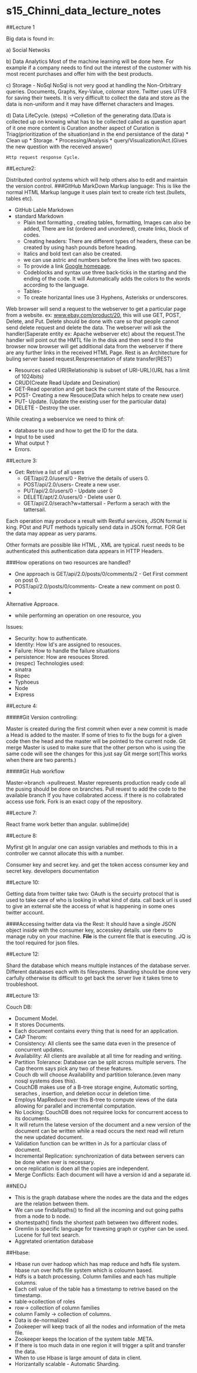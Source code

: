 # s15_Chinni_data_lecture_notes

##Lecture 1

Big data is found in:

a) Social Netwoks

b) Data Analytics
    Most of the  machine learning will be done here. For example if a company needs to find out the interest of the customer with his most recent purchases and offer him with the best products.
    
c) Storage - NoSql
     NoSql is not very good at handling the Non-Orbitrary queries. 
     Documents, Graphs, Key-Value, colomar store. 
     Twitter uses UTF8 for saving their tweets. 
     It is very difficult to collect the data and store as the data is non-uniform and it may have differnet characters and     Images. 

d) Data LifeCycle. (steps)
     ->Colletion of the generating data.(Data is collected up on knowing what has to be collected called as question apart of it one more content is Curation another aspect of Curation is Triag(prioritization of the situation)and in the end persistance of the data)
     * Clean up 
     * Storage. 
     * Processing/Analysis 
     * query/Visualization/Act.(Gives the new question with the received answer)
    
    Http request response Cycle. 
     
##Lecture2:

Distributed control systems which will help others also to edit and maintain the version control. 
###GitHub MarkDown
Markup language: This is like the normal HTML Markup languge it uses plain text to create rich test.(bullets, tables etc).  
* GitHub Lable Markdown
* standard Markdown
   * Plain text formatting , creating tables, formatting, Images can also be added, There are list (ordered and unordered), create links, block of codes.
   * Creating headers: There are different types of headers, these can be created by using hash pounds before heading. 
   * Italics and bold text can also be created. 
   * we can use astric and numbers before the lines with two spaces. 
   * To provide a link [Google homepage](www.google.com).
   * Codeblocks and syntax use three back-ticks in the starting and the ending of the code. It will Automatically adds the colors to the words according to the language. 
   * Tables-
   * To create horizantal lines use 3 Hyphens, Asterisks or underscores.  

Web browser will send a request to the webserver to get a particular page from a website. ex: www.ebay.com/product/20, this will use GET, POST, Delete, and Put. Delete should be done with care so that people cannot send delete request and delete the data. The webserver will ask the handler(Saperate entity ex: Apache webserver etc) about the request.The handler will point out the HMTL file in the disk and then send it to the browser now browser will get additional data from the webserver if there are any further links in the received HTML Page.  Rest is an Architecture for buling server based request.Respresentation of state transfer(REST)  
* Resources called URI(Relationship is subset of URI-URL)(URL has a limit of 1024bits)
* CRUD(Create Read Update and Desination)
* GET-Read operation and get back the current state of the Resource. 
* POST- Creating a new Resouce(Data which helps to create new user)
* PUT- Update. (Update the existing user for the particular data)
* DELETE - Destroy the user.  

While creating a webservice we need to think of:
* database to use and how to get the ID for the data. 
* Input to be used
* What output ?
* Errors. 

##Lecture 3:

* Get: Retrive a list of all users
  * GET/api/2.0/users/0 - Retrive the details of users 0.
  * POST/api/2.0/users- Create a new user. 
  * PUT/api/2.0/users/0 - Update user 0 
  * DELETE/apt/2.0/users/0 - Delete user 0.
  * GET/api/2.0/serach?w=tattersail - Perform a serach with the tattersail.


Each operation may produce a result with Restful services, JSON format is king. POst and PUT methods typically send data in JSON format. FOR Get the data may appear as uery params. 

Other formats are possible like HTML , XML are typical. ruest needs to be authenticated this authentication data appears in HTTP Headers. 

###How operations on two resources are handled?

* One approach is GET/api/2.0/posts/0/comments/2 - Get First comment on post 0.
* POST/api/2.0/posts/0/comments- Create a new comment on post 0.
* 
Alternative Approace.

* while performing an operation on one resource, you 

Issues:

* Security: how to authenticate.
* Identity: How Id's are assigned to resouces. 
* Failure: How to handle the failure situations
* persistence: How are resouces Stored. 
* (respec)
Technologies used: 
* sinatra
* Rspec
* Typhoeus
* Node
* Express


 
##Lecture 4:

#####Git Version controlling:

Master is created during the first commit when ever a new commit is made a Head is added to the master. If some of tries to fix the bugs for a given code then the head and the master will be pointed to the current node. Git merge Master is used to make sure that the other person who is using the same code will see the changes for this just say Git merge sort(This works when there are two parents.)

#####Git Hub workflow

Master->branch ->pullreuest. Master represents production ready code all the pusing should be done on branches. Pull reuest to add the code to the available branch If you have collabrated access. if there is no collabrated access use fork. Fork is an exact copy of the repository. 

##Lecture 7:

React frame work better than angular. sublime(ide) 

##Lecture 8:

Myfirst git In angular one can assign variables and methods to this in a controller we cannot allocate this with a number. 

Consumer key and secret key. and get the token access consumer key and secret key. 
developers documentation 

##Lecture 10:

Getting data from twitter take two: OAuth is the secuirty protocol that is used to take care of who is looking in what kind of data. call back url is used to give an external site the access of what is happening in some ones twitter account. 

####Accessing twitter data via the Rest:
    It should have a single JSON object inside with the consumer key, accesskey details. use rbenv to manage ruby on your  machine. __File__ is the current file that is executing. JQ is the tool required for json files. 

##Lecture 12: 

Shard the database which means multiple instances of the database server. Different databases each with its filesystems. Sharding should be done very carfully otherwise its difficult to get back the server live it takes time to troubleshoot. 


##Lecture 13:

Couch DB:  
 * Document Model. 
 * It stores Documents.
 * Each document contains every thing that is need for an application. 
 * CAP Therom:
 * Consistency: All clients see the same data even in the presence of concurrent updates.
 * Availability: All clients are available at all time for reading and writing. 
 * Partition Tolerance: Database can be split across multiple servers. The Cap theorm says pick any two of these features. 
 * Couch db will choose Availability and partition tolerance.(even many nosql systems does this).
 * CouchDB makes use of a B-tree storage engine, Automatic sorting, seraches , insertion, and deletion occur in deletion time. 
 * Employs MapReduce over this B-tree to compute views of the data allowing for parallel and incremental computation. 
 * No Locking: CouchDB does not requiree locks for concurrent access to its documents. 
 * It will return the latese version of the document and a new version of the document can be written while a read occurs the next read will return the new updated document. 
 * Validation function can be written in Js for a particular class of document. 
 * Incremental Replication: synchronization of data between servers can be done when ever is necessary. 
 * once replication is doen all the copies are independent. 
 * Merge Conflicts: Each document will have a version id and a separate id. 
 
##NEOJ

* This is the graph database where the nodes are the data and the edges are the relation between them. 
* We can use findallpaths() to find all the incoming and out going paths from a node to b node. 
* shortestpath() finds the shortest path between two different nodes. 
* Gremlin is specific language for travesing graph or cypher can be used. Lucene for full text search.
* Aggretated orientation database

##Hbase:
* Hbase run over hadoop which has map reduce and hdfs file system. hbase run over hdfs file system which is coloumn based.
* Hdfs is a batch processing. Column families and each has multiple columns. 
* Each cell value of the table has a timestamp to retrive based on the timestamp. 
* table->collection of roles
* row-> collection of column families
* column Family -> collection of columns. 
* Data is de-normalized
* Zookeeper will keep track of all the nodes and information of the meta file.
* Zookeeper keeps the location of the system table .META. 
* If there is too much data in one region it will trigger a split and transfer the data. 
* When to use Hbase is large amount of data in client.
* Horizantally scalable - Automatic Sharding. 


